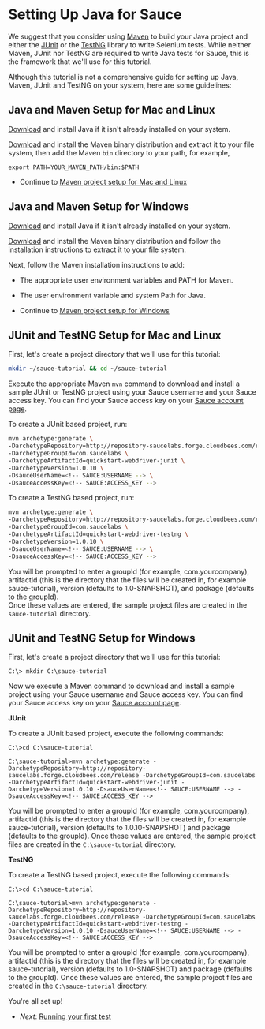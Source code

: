 Setting Up Java for Sauce
=====

We suggest that you consider using [Maven](http://maven.apache.org) to build your Java project and either the 
[JUnit](http://www.junit.org) or the [TestNG](http://www.testng.org) library to write Selenium tests. While neither 
Maven, JUnit nor TestNG are required to write Java tests for Sauce, this is the framework that we'll use for this 
tutorial.

Although this tutorial is not a comprehensive guide for setting up Java, Maven, JUnit and TestNG on your system, 
here are some guidelines:

<!-- SAUCE:BEGIN_PLATFORM:MAC|LINUX -->
Java and Maven Setup for Mac and Linux
---

[Download](http://www.java.com/en/download/index.jsp) and install Java if it isn't already installed on your system.

[Download](http://maven.apache.org/download.html) and install the Maven binary distribution and extract it to your 
file system, then add the Maven `bin` directory to your path, for example, 

    export PATH=YOUR_MAVEN_PATH/bin:$PATH

* Continue to [Maven project setup for Mac and Linux](#maven_mac)

<!-- SAUCE:END_PLATFORM -->

<!-- SAUCE:BEGIN_PLATFORM:WIN -->
Java and Maven Setup for Windows
---

[Download](http://www.java.com/en/download/index.jsp) and install Java if it isn't already installed on your system.

[Download](http://maven.apache.org/download.html) and install the Maven binary distribution and follow the installation 
instructions to extract it to your file system. 

Next, follow the Maven installation instructions to add:
* The appropriate user environment variables and PATH for Maven.
* The user environment variable and system Path for Java.

* Continue to [Maven project setup for Windows](#maven_win)

<!-- SAUCE:END_PLATFORM -->

<!-- SAUCE:BEGIN_PLATFORM:MAC|LINUX -->
<a id="maven_mac"></a><a id="maven_linux"></a>JUnit and TestNG Setup for Mac and Linux
---
First, let's create a project directory that we'll use for this tutorial:

```bash
mkdir ~/sauce-tutorial && cd ~/sauce-tutorial
```

Execute the appropriate Maven `mvn` command to download and install a sample JUnit or TestNG project using your Sauce username and your 
Sauce access key. You can find your Sauce access key on your [Sauce account page](https://saucelabs.com/account).

<!-- SAUCE:LOGIN -->

To create a JUnit based project, run:

```bash
mvn archetype:generate \
-DarchetypeRepository=http://repository-saucelabs.forge.cloudbees.com/release \
-DarchetypeGroupId=com.saucelabs \
-DarchetypeArtifactId=quickstart-webdriver-junit \
-DarchetypeVersion=1.0.10 \
-DsauceUserName=<!-- SAUCE:USERNAME --> \
-DsauceAccessKey=<!-- SAUCE:ACCESS_KEY -->
```

To create a TestNG based project, run:
    
```bash
mvn archetype:generate \
-DarchetypeRepository=http://repository-saucelabs.forge.cloudbees.com/release \
-DarchetypeGroupId=com.saucelabs \
-DarchetypeArtifactId=quickstart-webdriver-testng \
-DarchetypeVersion=1.0.10 \
-DsauceUserName=<!-- SAUCE:USERNAME --> \
-DsauceAccessKey=<!-- SAUCE:ACCESS_KEY -->
```

You will be prompted to enter a groupId (for example, com.yourcompany), artifactId (this is the directory that
the files will be created in, for example 
sauce-tutorial), version (defaults to 1.0-SNAPSHOT), and package (defaults to the groupId).  
Once these values are entered, the sample project files are created in the `sauce-tutorial` directory.

<!-- SAUCE:END_PLATFORM -->

<!-- SAUCE:BEGIN_PLATFORM:WIN -->
<a id="maven_win"></a>JUnit and TestNG Setup for Windows
---
First, let's create a project directory that we'll use for this tutorial:

    C:\> mkdir C:\sauce-tutorial

Now we execute a Maven command to download and install a sample project using your Sauce username and Sauce access key. 
You can find your Sauce access key on your [Sauce account page](https://saucelabs.com/account).

**JUnit**

To create a JUnit based project, execute the following commands:

    C:\>cd C:\sauce-tutorial

    C:\sauce-tutorial>mvn archetype:generate -DarchetypeRepository=http://repository-saucelabs.forge.cloudbees.com/release -DarchetypeGroupId=com.saucelabs -DarchetypeArtifactId=quickstart-webdriver-junit -DarchetypeVersion=1.0.10 -DsauceUserName=<!-- SAUCE:USERNAME --> -DsauceAccessKey=<!-- SAUCE:ACCESS_KEY -->

You will be prompted to enter a groupId (for example, com.yourcompany), artifactId (this is the directory that
the files will be created in, for example 
sauce-tutorial), version (defaults to 1.0.10-SNAPSHOT) and package (defaults to the groupId). 
Once these values are entered, the sample project files are created in the `C:\sauce-tutorial` directory.

**TestNG**

To create a TestNG based project, execute the following commands:
    
    C:\>cd C:\sauce-tutorial

    C:\sauce-tutorial>mvn archetype:generate -DarchetypeRepository=http://repository-saucelabs.forge.cloudbees.com/release -DarchetypeGroupId=com.saucelabs -DarchetypeArtifactId=quickstart-webdriver-testng -DarchetypeVersion=1.0.10 -DsauceUserName=<!-- SAUCE:USERNAME --> -DsauceAccessKey=<!-- SAUCE:ACCESS_KEY -->

You will be prompted to enter a groupId (for example, com.yourcompany), artifactId (this is the directory that
the files will be created in, for example 
sauce-tutorial), version (defaults to 1.0-SNAPSHOT) and package (defaults to the groupId). 
Once these values are entered, the sample project files are created in the `C:\sauce-tutorial` directory.

<!-- SAUCE:END_PLATFORM -->

You're all set up!

* _Next_: [Running your first test](##03-First-Test.md##)